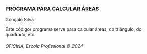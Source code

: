 <h3>PROGRAMA PARA CALCULAR ÁREAS</h3>
<p>Gonçalo Silva</p>
Este código/ programa serve para calcular áreas, do triângulo, do quadrado, etc.
<h6>OFICINA, Escola Profissional &copy; 2024</h6>
